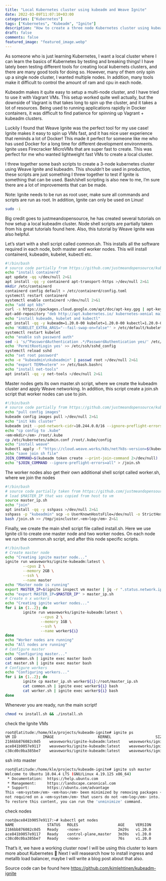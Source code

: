```yaml
---
title: "Local Kubernetes cluster using kubeadm and Weave Ignite"
date: 2022-03-09T11:07:10+03:00
categories: ["Kubernetes"]
tags: ["Kubernetes", "Kubeadm", "Ignite"]
description: "How to create a three node Kubernetes cluster using kubeadm and Weave Ignite firecracker VMs"
draft: false
comments: false
featured_image: "featured_image.webp"
---
```


As someone who is just learning Kubernetes, I want a local cluster where I can learn the basics of Kubernetes by testing and breaking things! I have lately been testing different tools for creating local kubernets clusters, and there are many good tools for doing so. However, many of them only spin up a single node cluster, I wanted multiple nodes. In addition, many tools make it difficult to control the amount of ram and cpu in each node.

Kubeadm makes it quite easy to setup a multi-node cluster, and I have tried to use it with Vagrant VMs. This setup worked quite well actually, but the downside of Vagrant is that takes long to spin up the cluster, and it takes a lot of resources. Being used to running applications rapidly in Docker containers, it was difficult to find patience for spinning up Vagrant + kubeadm clusters.

Luckily I found that Weave Ignite was the perfect tool for my use case! Ignite makes it easy to spin up VMs fast, and it has nice user experience that reminds a lot of Docker! This made it perfect for someone like me who has used Docker for a long time for different development environments. Ignite uses Firecracker MicroVMs that are super fast to create. This was perfect for me who wanted lightweight fast VMs to create a local cluster.

I threw together some bash scripts to create a 3-node kubernetes cluster using Weave Ignite and kubeadm. This shouldn’t be used in production, these scripts are just something I threw together to test if Ignite is something that can be used. Bash/shell scripting is also new to me, I’m sure there are a lot of improvements that can be made.

Note: Ignite needs to be run as root user, make sure all commands and scripts are run as root. In addition, Ignite can only be used on Linux!

```bash
sudo -i
```

Big credit goes to justmeandopensource, he has created several tutorials on how setup a local kubeadm cluster. Node shell scripts are partially taken from his great tutorials found here. Also, this tutorial by Weave Ignite was also helpful.

Let’s start with a shell script called common.sh. This installs all the software required in each node, both master and worker nodes. This will install containerd, kubeadm, kubelet, kubectl etc.

```bash
#!/bin/bash
# source code partially from https://github.com/justmeandopensource/kubernetes
echo "install containerd"
apt update -qq >/dev/null 2>&1
apt install -qq -y containerd apt-transport-https >/dev/null 2>&1
mkdir /etc/containerd
containerd config default > /etc/containerd/config.toml
systemctl restart containerd
systemctl enable containerd >/dev/null 2>&1
echo "add apt k8s"
curl -s https://packages.cloud.google.com/apt/doc/apt-key.gpg | apt-key add - >/dev/null 2>&1
apt-add-repository "deb http://apt.kubernetes.io/ kubernetes-xenial main" >/dev/null 2>&1
echo "install kubeadm, kubelet and kubectl"
apt install -qq -y kubeadm=1.20.0-00 kubelet=1.20.0-00 kubectl=1.20.0-00 >/dev/null 2>&1
echo 'KUBELET_EXTRA_ARGS="--fail-swap-on=false"' > /etc/default/kubelet
systemctl restart kubelet
echo "enable ssh password auth"
sed -i 's/^PasswordAuthentication .*/PasswordAuthentication yes/' /etc/ssh/sshd_config
echo 'PermitRootLogin yes' >> /etc/ssh/sshd_config
systemctl reload sshd
echo "set root password"
echo -e "kubeadmin\nkubeadmin" | passwd root >/dev/null 2>&1
echo "export TERM=xterm" >> /etc/bash.bashrc
echo "install net-tools"
apt install -qq -y net-tools >/dev/null 2>&1
```

Master nodes gets its own master.sh script, where we create the kubeadm cluster and apply Weave networking. In addition, this script create a join.sh script that worker nodes can use to join.

```bash
#!/bin/bash
# source code partially from https://github.com/justmeandopensource/kubernetes
echo "pull config images"
kubeadm config images pull >/dev/null 2>&1
echo "init k8s cluster"
kubeadm init --pod-network-cidr=10.244.0.0/16 --ignore-preflight-errors=all >> /root/kubeinit.<em>log</em> 2>&1
echo "cp config to .kube"
<em>mkdir</em> /root/.kube
cp /etc/kubernetes/admin.conf /root/.kube/config  
echo "install weave"
kubectl apply -f "https://cloud.weave.works/k8s/net?k8s-version=$(kubectl version | base64 | tr -d '\n')"
echo "save join sh file"
JOIN_COMMAND=$(kubeadm token create --print-join-command 2>/dev/null) 
echo "$JOIN_COMMAND --ignore-preflight-errors=all" > /join.sh
```

The worker nodes also get their own additional shell script called worker.sh, where we join the nodes

```bash
#!/bin/bash
# source code partially taken from https://github.com/justmeandopensource/kubernetes
# load $MASTER_IP that was copied from host to vm
source master_ip.sh
echo "join"
apt install -qq -y sshpass >/dev/null 2>&1
sshpass -p "kubeadmin" scp -o UserKnownHostsFile=/dev/null -o StrictHostKeyChecking=no $MASTER_IP:/join.sh /join.sh 2>/tmp/joincluster.<em>log</em>
bash /join.sh >> /tmp/joincluster.<em>log</em> 2>&1
```

Finally, we create the main shell script file called install.sh. Here we use Ignite cli to create one master node and two worker nodes. On each node we run the common.sh script, and after this node specific scripts.

```bash
#!/bin/bash
# Create master node
echo "Creating ignite master node..."
ignite run weaveworks/ignite-kubeadm:latest \
        --cpus 2 \
        --memory 2GB \
        --ssh \
        --name master
echo "Master node is running"
export MASTER_IP=$(ignite inspect vm master | jq -r ".status.network.ipAddresses[0]")
echo "export MASTER_IP=$MASTER_IP" > master_ip.sh
# Create n x workers 
echo "Creating ignite worker nodes..."
for i in {1..2}; do
        ignite run weaveworks/ignite-kubeadm:latest \
                --cpus 2 \
                --memory 1GB \
                --ssh \
                --name worker${i}
done
echo "Worker nodes are running"
echo "All nodes are running"
# Configure master
echo "Configuring master..."
cat common.sh | ignite exec master bash
cat master.sh | ignite exec master bash
# Configure workers
echo "Configuring workers..."
for i in {1..2}; do
        ignite cp master_ip.sh worker${i}:/root/master_ip.sh
        cat common.sh | ignite exec worker${i} bash
        cat worker.sh | ignite exec worker${i} bash
done
```

Whenever you are ready, run the main script!

```bash
chmod +x install.sh && ./install.sh
```

check the Ignite VMs

```bash
root@latitude:/home/kle/projects/kubeadm-ignite# ignite ps
VM ID            IMAGE                    KERNEL                    SIZE    CPUS    MEMORY        CREATED        STATUS        IPS        PORTS    NAME
2166bb876082c0d5    weaveworks/ignite-kubeadm:latest    weaveworks/ignite-kernel:4.19.1254.0 GB    2    1024.0 MB    6m9s ago    Up 6m9s        10.61.0.42        worker1
ace841b9057e9117    weaveworks/ignite-kubeadm:latest    weaveworks/ignite-kernel:4.19.1254.0 GB    2    2.0 GB        6m14s ago    Up 6m14s    10.61.0.41        master
c38cd0c0ba385be7    weaveworks/ignite-kubeadm:latest    weaveworks/ignite-kernel:4.19.1254.0 GB    2    1024.0 MB    6m5s ago    Up 6m5s        10.61.0.43        worker2
```

ssh into master

```bash
root@latitude:/home/kle/projects/kubeadm-ignite# ignite ssh master
Welcome to Ubuntu 18.04.4 LTS (GNU/Linux 4.19.125 x86_64)
 * Documentation:  https://help.ubuntu.com
 * Management:     https://landscape.canonical.com
 * Support:        https://ubuntu.com/advantage
This <em>system</em> <em>has</em> been minimized by removing packages <em>and</em> content that are
not required on a <em>system</em> that users do not <em>log</em> into.
To restore this content, you can run the 'unminimize' command.
```

check nodes

```bash
root@ace841b9057e9117:~# kubectl get nodes
NAME               STATUS   ROLES                  AGE     VERSION
2166bb876082c0d5   Ready    <none>                 2m29s   v1.20.0
ace841b9057e9117   Ready    control-plane,master   3m39s   v1.20.0
c38cd0c0ba385be7   Ready    <none>                 76s     v1.20.0
```

That’s it, we have a working cluster now! I will be using this cluster to learn more about Kubernetes 🙂 Next I will reasearch how to install ingress and metallb load balancer, maybe I will write a blog post about that also.

Source code can be found here <a href="https://github.com/kimlehtinen/kubeadm-ignite" target="_blank">https://github.com/kimlehtinen/kubeadm-ignite</a>
